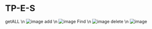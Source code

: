 # TP-E-S
getALL \n
![image](https://user-images.githubusercontent.com/119487198/214163766-81d82ada-45a7-4f8a-a6c7-392b8a4dcb6d.png)
add \n
![image](https://user-images.githubusercontent.com/119487198/214163810-15abf0ae-9e1e-4114-a88f-5bfab4c16eee.png)
Find \n
![image](https://user-images.githubusercontent.com/119487198/214163854-58fb755c-b64d-4f8b-b5e1-c785fd01baa9.png)
delete \n
![image](https://user-images.githubusercontent.com/119487198/214163914-fedf844f-ba55-48d7-ad57-6bbb7fb47313.png)
